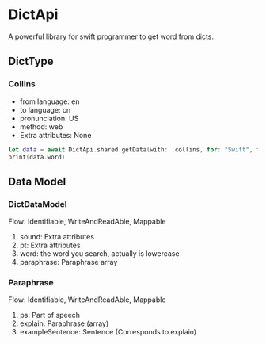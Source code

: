 # DictApi

A powerful library for swift programmer to get word from dicts.

## DictType

### Collins

* from language: en
* to language: cn
* pronunciation: US
* method: web
* Extra attributes: None
```swift
let data = await DictApi.shared.getData(with: .collins, for: "Swift", from: .en, to: .cn)
print(data.word)
```

## Data Model

### DictDataModel

Flow: Identifiable, WriteAndReadAble, Mappable

1. sound: Extra attributes
2. pt: Extra attributes
3. word: the word you search, actually is lowercase
4. paraphrase: Paraphrase array

### Paraphrase

Flow: Identifiable, WriteAndReadAble, Mappable

1. ps: Part of speech
2. explain: Paraphrase (array)
3. exampleSentence: Sentence (Corresponds to explain)
